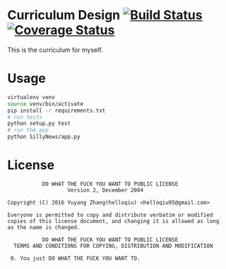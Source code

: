 # Curriculum Design [![Build Status](https://travis-ci.org/helloqiu/Curriculum-Design.svg?branch=master)](https://travis-ci.org/helloqiu/Curriculum-Design) [![Coverage Status](https://coveralls.io/repos/github/helloqiu/Curriculum-Design/badge.svg?branch=master)](https://coveralls.io/github/helloqiu/Curriculum-Design?branch=master)
This is the curriculum for myself.
# Usage
```bash
virtualenv venv
source venv/bin/activate
pip install -r requirements.txt
# run tests
python setup.py test
# run the app
python SillyNews/app.py
```
# License
```
           DO WHAT THE FUCK YOU WANT TO PUBLIC LICENSE
                   Version 2, December 2004

Copyright (C) 2016 Yuyang Zhang(helloqiu) <helloqiu95@gmail.com>

Everyone is permitted to copy and distribute verbatim or modified
copies of this license document, and changing it is allowed as long
as the name is changed.

           DO WHAT THE FUCK YOU WANT TO PUBLIC LICENSE
  TERMS AND CONDITIONS FOR COPYING, DISTRIBUTION AND MODIFICATION

 0. You just DO WHAT THE FUCK YOU WANT TO.
```